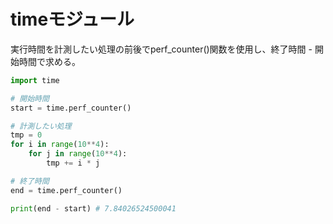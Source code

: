 # timeモジュール
実行時間を計測したい処理の前後でperf_counter()関数を使用し、終了時間 - 開始時間で求める。

```python
import time

# 開始時間
start = time.perf_counter()

# 計測したい処理
tmp = 0
for i in range(10**4):
    for j in range(10**4):
        tmp += i * j

# 終了時間
end = time.perf_counter()

print(end - start) # 7.84026524500041
```